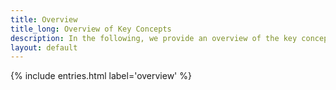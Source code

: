 ```yaml
---
title: Overview
title_long: Overview of Key Concepts
description: In the following, we provide an overview of the key concepts of Silq.
layout: default
---
```


{% include entries.html label='overview' %}
